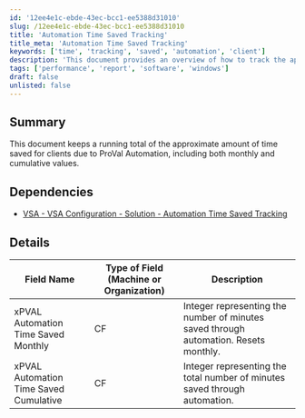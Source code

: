 ```yaml
---
id: '12ee4e1c-ebde-43ec-bcc1-ee5388d31010'
slug: /12ee4e1c-ebde-43ec-bcc1-ee5388d31010
title: 'Automation Time Saved Tracking'
title_meta: 'Automation Time Saved Tracking'
keywords: ['time', 'tracking', 'saved', 'automation', 'client']
description: 'This document provides an overview of how to track the approximate amount of time saved for clients due to ProVal Automation. It includes details on monthly and cumulative values, along with dependencies and field descriptions.'
tags: ['performance', 'report', 'software', 'windows']
draft: false
unlisted: false
---
```


## Summary

This document keeps a running total of the approximate amount of time saved for clients due to ProVal Automation, including both monthly and cumulative values.

## Dependencies

- [VSA - VSA Configuration - Solution - Automation Time Saved Tracking](/docs/81ac366c-a635-4419-9a29-94a1fe7ddac0)

## Details

| Field Name                             | Type of Field (Machine or Organization) | Description                                                        |
|----------------------------------------|-----------------------------------------|--------------------------------------------------------------------|
| xPVAL Automation Time Saved Monthly     | CF                                      | Integer representing the number of minutes saved through automation. Resets monthly. |
| xPVAL Automation Time Saved Cumulative  | CF                                      | Integer representing the total number of minutes saved through automation.    |

